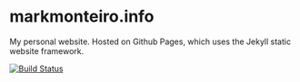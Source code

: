 # markmonteiro.info

My personal website. Hosted on Github Pages, which uses the Jekyll static website framework.

[![Build Status](https://travis-ci.org/mark-monteiro/mark-monteiro.github.io.svg)](https://travis-ci.org/mark-monteiro/mark-monteiro.github.io)
